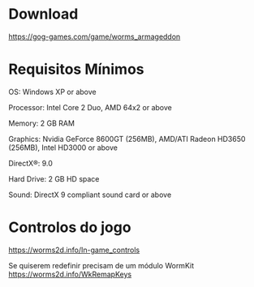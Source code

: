 # Download

https://gog-games.com/game/worms_armageddon

# Requisitos Mínimos

OS: Windows XP or above

Processor: Intel Core 2 Duo, AMD 64x2 or above

Memory: 2 GB RAM

Graphics: Nvidia GeForce 8600GT (256MB), AMD/ATI Radeon HD3650 (256MB), Intel HD3000 or above

DirectX®: 9.0

Hard Drive: 2 GB HD space

Sound: DirectX 9 compliant sound card or above

# Controlos do jogo

https://worms2d.info/In-game_controls

Se quiserem redefinir precisam de um módulo WormKit https://worms2d.info/WkRemapKeys

